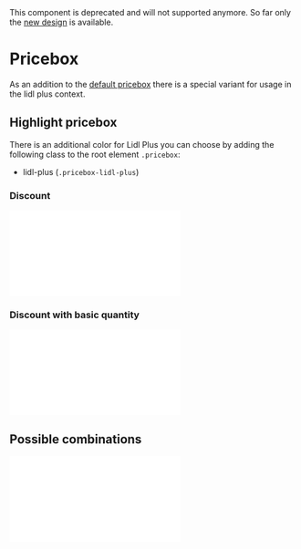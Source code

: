 <AlertWarning alertHeadline="Not modifiable">
This component is deprecated and will not supported anymore. So far only the <a href="/Lidl/Web/Design/Lidl_Plus/Pricebox/Pricebox.md">new design</a> is available.
</AlertWarning>

# Pricebox

As an addition to the [default pricebox](../../Components/Pricebox/Pricebox.md) there is a special variant for usage in the lidl plus context.

## Highlight pricebox

There is an additional color for Lidl Plus you can choose by adding the following class to the root element `.pricebox`:

* lidl-plus (`.pricebox-lidl-plus`)

### Discount

<ContentRack
    fields='
        "preview": {
            "src": "examples/PriceboxLidlPlusDiscount.html",
            "type": "link"
        },
        "<html>":{
            "src": "examples/PriceboxLidlPlusDiscount.html",
            "type": "content",
            "selector": "#app"
        }
    '
 />

![PriceboxLidlPlusDiscount](examples/PriceboxLidlPlusDiscount.html)

### Discount with basic quantity

<ContentRack
    fields='
        "preview": {
            "src": "examples/PriceboxLidlPlusDiscountBasicQuantity.html",
            "type": "link"
        },
        "<html>":{
            "src": "examples/PriceboxLidlPlusDiscountBasicQuantity.html",
            "type": "content",
            "selector": "#app"
        }
    '
 />

![PriceboxLidlPlusDiscountBasicQuantity](examples/PriceboxLidlPlusDiscountBasicQuantity.html)

## Possible combinations

<ContentRack
    fields='
        "preview": {
            "src": "examples/PriceboxRibbonCombined.html",
            "type": "link"
        },
        "<html>":{
            "src": "examples/PriceboxRibbonCombined.html",
            "type": "content",
            "selector": "#app"
        }
    '
 />

![PriceboxRibbonCombined](examples/PriceboxRibbonCombined.html)
